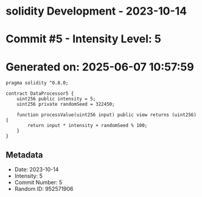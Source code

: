 ﻿# solidity Development - 2023-10-14
# Commit #5 - Intensity Level: 5
# Generated on: 2025-06-07 10:57:59
```solidity
pragma solidity ^0.8.0;

contract DataProcessor5 {
    uint256 public intensity = 5;
    uint256 private randomSeed = 322450;

    function processValue(uint256 input) public view returns (uint256) {
        return input * intensity + randomSeed % 100;
    }
}
```
## Metadata
- Date: 2023-10-14
- Intensity: 5
- Commit Number: 5
- Random ID: 952571906
